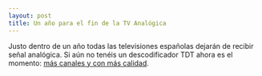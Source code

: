 ```yaml
---
layout: post
title: Un año para el fin de la TV Analógica
---
```


Justo dentro de un año todas las televisiones españolas dejarán de recibir señal analógica. Si aún no tenéis un descodificador TDT ahora es el momento: [más canales y con más calidad](http://www.televisiondigital.gob.es).
